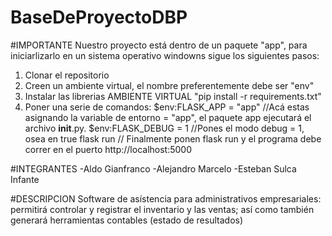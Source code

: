 ﻿# BaseDeProyectoDBP
#IMPORTANTE
Nuestro proyecto está dentro de un paquete "app", para iniciarlizarlo en un sistema operativo windowns sigue los siguientes pasos:

1. Clonar el repositorio
2. Creen un ambiente virtual, el nombre preferentemente debe ser "env"
3. Instalar las librerias AMBIENTE VIRTUAL "pip install -r requirements.txt"
4. Poner una serie de comandos: 
    $env:FLASK_APP = "app"  //Acá estas asignando la variable de entorno = "app", el paquete app ejecutará el archivo __init__.py.
    $env:FLASK_DEBUG = 1    //Pones el modo debug = 1, osea en true
    flask run               // Finalmente ponen flask run y el programa debe correr en el puerto http://localhost:5000

#INTEGRANTES
-Aldo Gianfranco
-Alejandro Marcelo
-Esteban Sulca Infante

#DESCRIPCION
Software de asístencia para administrativos empresariales: permitirá controlar y registrar el inventario y las ventas; así como también generará herramientas contables (estado de resultados)
